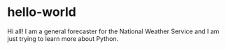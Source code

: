 # hello-world

Hi all!  I am a general forecaster for the National Weather
Service and I am just trying to learn more about Python.
